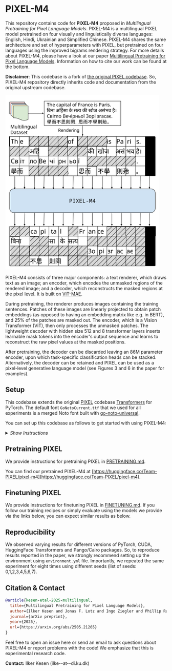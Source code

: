 # PIXEL-M4

This repository contains code for **PIXEL-M4** proposed in _Multilingual Pretraining for Pixel Language Models_. PIXEL-M4 is a multilingual PIXEL model pretrained on four visually and linguistically diverse languages: English, Hindi, Ukrainian and Simplified Chinese. PIXEL-M4 shares the same architecture and set of hyperparameters with PIXEL, but pretrained on four languages using the improved bigrams rendering strategy. For more details about PIXEL-M4, please have a look at our paper [Multilingual Pretraining for Pixel Language Models](https://arxiv.org/abs/2505.21265). Information on how to cite our work can be found at the bottom.

**Disclaimer**: This codebase is a fork of [the original PIXEL codebase](https://github.com/xplip/pixel). So, PIXEL-M4 repository directly inherits code and documentation from the original upstream codebase.

<p align="left">
  <img src=".github/pixel-m4-fig.png"  alt="PIXEL-M4 Pretraining" width="480">
</p>

PIXEL-M4 consists of three major components: a text renderer, which draws text as an image; an encoder, which encodes the unmasked regions of the rendered image; and a decoder, which reconstructs the masked regions at the pixel level. It is built on [ViT-MAE](https://arxiv.org/abs/2111.06377).

During pretraining, the renderer produces images containing the training sentences. Patches of these images are linearly projected to obtain patch embeddings (as opposed to having an embedding matrix like e.g. in BERT), and 25% of the patches are masked out. The encoder, which is a Vision Transformer (ViT), then only processes the unmasked patches. The lightweight decoder with hidden size 512 and 8 transformer layers inserts learnable mask tokens into the encoder's output sequence and learns to reconstruct the raw pixel values at the masked positions.

After pretraining, the decoder can be discarded leaving an 86M parameter encoder, upon which task-specific classification heads can be stacked. Alternatively, the decoder can be retained and PIXEL can be used as a pixel-level generative language model (see Figures 3 and 6 in the paper for examples).

## Setup

This codebase extends the original [PIXEL](https://github.com/xplip/pixel) codebase [Transformers](https://github.com/huggingface/transformers) for PyTorch. The default font `GoNotoCurrent.ttf` that we used for all experiments is a merged Noto font built with [go-noto-universal](https://github.com/satbyy/go-noto-universal).

You can set up this codebase as follows to get started with using PIXEL-M4:

<details>
  <summary><i>Show Instructions</i></summary>
&nbsp;

1. Clone repo and initialize submodules
```
git clone https://github.com/ilkerkesen/pixel-m4.git
cd pixel-m4
```

2. Create a clone of the original environment using exported environment file,
```
conda env create -f environment.yml
conda activate pixel-m4
pip install -e .
```

Note that, this environment only supports systems with CUDA. If you want to use PIXEL-M4, you need to install non-CUDA PyTorch packages with the same version numbers.

3. Verify Installation on Japanese Dependency Parsing
```bash
# Create a folder in which we keep the data
mkdir -p data
# Get and extract the UD data for parsing and POS tagging
wget -c https://lindat.mff.cuni.cz/repository/xmlui/bitstream/handle/11234/1-4758/ud-treebanks-v2.10.tgz
tar xvf ud-treebanks-v2.10.tgz -C data

# treebank, directories and hyperparameters
TREEBANK="UD_Japanese-GSD"
DATA_DIR="./data/ud-treebanks-v2.10/${TREEBANK}"
FALLBACK_FONTS_DIR="./fallback_fonts_dir"
SEED=0
LR=1e-5

python ./scripts/training/run_ud_bigrams.py \
	--model_name_or_path="Team-PIXEL/pixel-m4" \
	--remove_unused_columns=False \
	--data_dir=${DATA_DIR} \
	--do_train --do_eval --do_predict \
	--dropout_prob=0.1 \
	--max_seq_length=256 \
	--max_steps=15000 \
	--early_stopping \
	--early_stopping_patience=5 \
	--per_device_train_batch_size=64 \
	--gradient_accumulation_steps=1 \
	--learning_rate=${LR} \
	--warmup_steps=100 \
	--run_name="pixel-m4--debug" \
	--output_dir=./debug/pixel-m4/udp/${TREEBANK}/${LR}--${SEED} \
	--overwrite_output_dir \
	--overwrite_cache \
	--logging_strategy=steps \
	--logging_steps=100 \
	--evaluation_strategy=steps \
	--eval_steps=500 \
	--save_strategy=steps \
	--save_steps=500 \
	--save_total_limit=2 \
	--report_to=none \
	--log_predictions \
	--load_best_model_at_end=True \
	--metric_for_best_model="eval_las" \
	--bf16 \
	--half_precision_backend=cuda_amp \
	--fallback_fonts_dir=${FALLBACK_FONTS_DIR} \
	--seed=0 \
	--dataloader_num_workers=8 \
	--rendering_backend="pangocairo"
```

If everything is configured correctly, you should expect to see results similar to the following:

```bash
***** test metrics *****
  test_las              =   90.8777
  test_loss             =   0.8192
```

Note that, we strongly recommend a complete finetuning for verifing the installation to have a reproducible environment in better conditions.
The results may vary from one GPU architecture to another. The above results are specifically produced on `NVIDIA RTX A4500` machines.
</details>

## Pretraining PIXEL

We provide instructions for pretraining PIXEL in [PRETRAINING.md](.github/PRETRAINING.md).

You can find our pretrained PIXEL-M4 at [https://huggingface.co/Team-PIXEL/pixel-m4](https://huggingface.co/Team-PIXEL/pixel-m4).

## Finetuning PIXEL

We provide instructions for finetuning PIXEL in [FINETUNING.md](.github/FINETUNING.md). If you follow our training recipes or simply evaluate using the models we provide via the links below, you can expect similar results as below.

## Reproducibility

We observed varying results for different versions of PyTorch, CUDA, HuggingFace Transformers and Pango/Cairo packages.
So, to reproduce results reported in the paper, we strongly recommend setting up the environment using `environment.yml` file.
Importantly, we repeated the same experiment for eight times using different seeds (list of seeds: 0,1,2,3,4,5,6,7).

## Citation & Contact

```bibtex
@article{kesen-etal-2025-multilingual,
  title={Multilingual Pretraining for Pixel Language Models},
  author={Ilker Kesen and Jonas F. Lotz and Ingo Ziegler and Phillip Rust and Desmond Elliott},
  journal={arXiv preprint},
  year={2025},
  url={https://arxiv.org/abs/2505.21265}
}
```

Feel free to open an issue here or send an email to ask questions about PIXEL-M4 or report problems with the code! We emphasize that this is experimental research code.

**Contact:**
Ilker Kesen (ilke--at--di.ku.dk)
